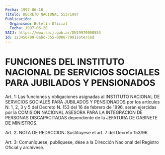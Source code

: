 ```yaml
---
Fecha: 1997-06-18
Título: DECRETO NACIONAL 553/1997
Publicación:
  Organismo: Boletín Oficial
  Fecha: 1997-06-20
SAIJ: https://www.saij.gob.ar/DN19970000553
Id: 123456789-0abc-355-0000-7991soterced
---
```

# FUNCIONES DEL INSTITUTO NACIONAL DE SERVICIOS SOCIALES PARA JUBILADOS Y PENSIONADOS

<a id="1"></a>
Art. 1: Las funciones y obligaciones asignadas  al  INSTITUTO NACIONAL DE SERVICIOS SOCIALES PARA JUBILADOS Y PENSIONADOS por los artículos N. 1, 2, 3  y  5 del Decreto N. 153 del 16 de febrero de 1996, serán ejercidas por la  COMISION  NACIONAL  ASESORA  PARA  LA INTEGRACION  DE  PERSONAS DISCAPACITADAS dependiente de la JEFATURA DE GABINETE DE MINISTROS.

<a id="2"></a>
Art. 2: NOTA DE REDACCION: Sustitúyese el art. 7 del Decreto 153/96.

<a id="3"></a>
Art. 3: Comuníquese,  publíquese, dése a la Dirección Nacional del Registro Oficial y archívese.